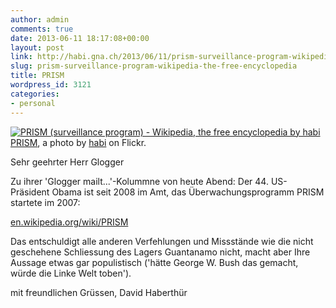 ```yaml
---
author: admin
comments: true
date: 2013-06-11 18:17:08+00:00
layout: post
link: http://habi.gna.ch/2013/06/11/prism-surveillance-program-wikipedia-the-free-encyclopedia/
slug: prism-surveillance-program-wikipedia-the-free-encyclopedia
title: PRISM
wordpress_id: 3121
categories:
- personal
---
```


[![PRISM (surveillance program) - Wikipedia, the free encyclopedia by habi](http://farm8.staticflickr.com/7428/9018667836_60a9bebd72.jpg)](http://www.flickr.com/photos/habi/9018667836/)  
[PRISM](http://www.flickr.com/photos/habi/9018667836/), a photo by [habi](http://www.flickr.com/photos/habi/) on Flickr.

  


Sehr geehrter Herr Glogger  

  

Zu ihrer 'Glogger mailt...'-Kolummne von heute Abend: Der 44. US-Präsident Obama ist seit 2008 im Amt, das Überwachungsprogramm PRISM startete im 2007:  

[en.wikipedia.org/wiki/PRISM](http://en.wikipedia.org/wiki/PRISM_%28surveillance_program%29)  

  

Das entschuldigt alle anderen Verfehlungen und Missstände wie die nicht geschehene Schliessung des Lagers Guantanamo nicht, macht aber Ihre Aussage etwas gar populistisch ('hätte George W. Bush das gemacht, würde die Linke Welt toben').  

  

mit freundlichen Grüssen, David Haberthür
